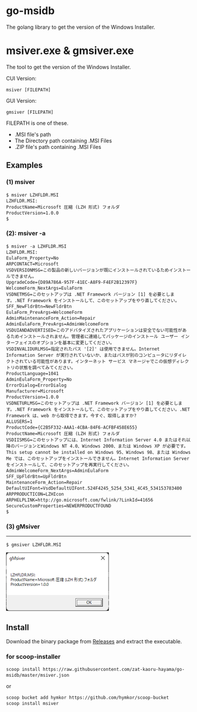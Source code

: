 go-msidb
=========

The golang library to get the version of the Windows Installer.

msiver.exe &amp; gmsiver.exe
========================

The tool to get the version of the Windows Installer.

CUI Version:
```
msiver [FILEPATH]
```

GUI Version:

```
gmsiver [FILEPATH]
```

FILEPATH is one of these.

- .MSI file's path
- The Directory path containing .MSI Files
- .ZIP file's path containing .MSI Files

Examples
--------

### (1) msiver

```
$ msiver LZHFLDR.MSI
LZHFLDR.MSI:
ProductName=Microsoft 圧縮 (LZH 形式) フォルダ
ProductVersion=1.0.0
$
```

### (2): msiver -a

```
$ msiver -a LZHFLDR.MSI
LZHFLDR.MSI:
EulaForm_Property=No
ARPCONTACT=Microsoft
VSDVERSIONMSG=この製品の新しいバージョンが既にインストールされているためインストールできません。
UpgradeCode={D89A786A-957F-41EC-A8F9-F4EF2B12397F}
WelcomeForm_NextArgs=EulaForm
VSDNETMSG=このセットアップは .NET Framework バージョン [1] を必要とします。.NET Framework をインストールして、このセットアップをやり直してください。
SFF_NewFldrBtn=NewFldrBtn
EulaForm_PrevArgs=WelcomeForm
AdminMaintenanceForm_Action=Repair
AdminEulaForm_PrevArgs=AdminWelcomeForm
VSDUIANDADVERTISED=このアドバタイズされたアプリケーションは安全でない可能性があるためインストールされません。管理者に連絡してパッケージのインストール ユーザー インターフェイスのオプションを基本に変更してください。
VSDINVALIDURLMSG=指定されたパス '[2]' は使用できません。Internet Information Server が実行されていないか、またはパスが別のコンピュータにリダイレクトされている可能性があります。インターネット サービス マネージャでこの仮想ディレクトリの状態を調べてみてください。
ProductLanguage=1041
AdminEulaForm_Property=No
ErrorDialog=ErrorDialog
Manufacturer=Microsoft
ProductVersion=1.0.0
VSDNETURLMSG=このセットアップは .NET Framework バージョン [1] を必要とします。.NET Framework をインストールして、このセットアップをやり直してください。.NET Framework は、web から取得できます。今すぐ、取得しますか?
ALLUSERS=1
ProductCode={C2B5F332-AAA1-4CBA-84F6-ACFBF458E655}
ProductName=Microsoft 圧縮 (LZH 形式) フォルダ
VSDIISMSG=このセットアップには、Internet Information Server 4.0 またはそれ以降のバージョンとWindows NT 4.0、Windows 2000、または Windows XP が必要です。  This setup cannot be installed on Windows 95、Windows 98、または Windows Me では、このセットアップをインストールできません。Internet Information Server をインストールして、このセットアップを再実行してください。
AdminWelcomeForm_NextArgs=AdminEulaForm
SFF_UpFldrBtn=UpFldrBtn
MaintenanceForm_Action=Repair
DefaultUIFont=VsdDefaultUIFont.524F4245_5254_5341_4C45_534153783400
ARPPRODUCTICON=LZHIcon
ARPHELPLINK=http://go.microsoft.com/fwlink/?LinkId=41656
SecureCustomProperties=NEWERPRODUCTFOUND
$
```

### (3) gMsiver
---------------

```
$ gmsiver LZHFLDR.MSI
```

![image](./gMsiver.png)

Install
-------

Download the binary package from [Releases](https://github.com/zat-kaoru-hayama/go-msidb/releases) and extract the executable.

### for scoop-installer

```
scoop install https://raw.githubusercontent.com/zat-kaoru-hayama/go-msidb/master/msiver.json
```

or

```
scoop bucket add hymkor https://github.com/hymkor/scoop-bucket
scoop install msiver
```
